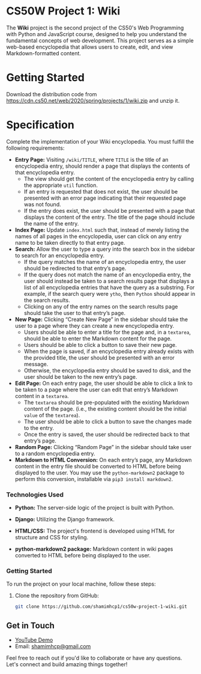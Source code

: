 # CS50W Project 1: Wiki

The **Wiki** project is the second project of the CS50's Web Programming with Python and JavaScript course, designed to help you understand the fundamental concepts of web development. This project serves as a simple web-based encyclopedia that allows users to create, edit, and view Markdown-formatted content.

# Getting Started
Download the distribution code from https://cdn.cs50.net/web/2020/spring/projects/1/wiki.zip and unzip it.

# Specification
Complete the implementation of your Wiki encyclopedia. You must fulfill the following requirements:

- **Entry Page:** Visiting `/wiki/TITLE`, where `TITLE` is the title of an encyclopedia entry, should render a page that displays the contents of that encyclopedia entry.
   - The view should get the content of the encyclopedia entry by calling the appropriate `util` function.
   - If an entry is requested that does not exist, the user should be presented with an error page indicating that their requested page was not found.
   - If the entry does exist, the user should be presented with a page that displays the content of the entry. The title of the page should include the name of the entry.
- **Index Page:** Update `index.html` such that, instead of merely listing the names of all pages in the encyclopedia, user can click on any entry name to be taken directly to that entry page.
- **Search:** Allow the user to type a query into the search box in the sidebar to search for an encyclopedia entry.
   - If the query matches the name of an encyclopedia entry, the user should be redirected to that entry’s page.
   - If the query does not match the name of an encyclopedia entry, the user should instead be taken to a search results page that displays a list of all encyclopedia entries that have the query as a substring. For example, if the search query were `ytho`, then `Python` should appear in the search results.
   - Clicking on any of the entry names on the search results page should take the user to that entry’s page.
- **New Page:** Clicking “Create New Page” in the sidebar should take the user to a page where they can create a new encyclopedia entry.
   - Users should be able to enter a title for the page and, in a `textarea`, should be able to enter the Markdown content for the page.
   - Users should be able to click a button to save their new page.
   - When the page is saved, if an encyclopedia entry already exists with the provided title, the user should be presented with an error message.
   - Otherwise, the encyclopedia entry should be saved to disk, and the user should be taken to the new entry’s page.
- **Edit Page:** On each entry page, the user should be able to click a link to be taken to a page where the user can edit that entry’s Markdown content in a `textarea`.
   - The `textarea` should be pre-populated with the existing Markdown content of the page. (i.e., the existing content should be the initial `value` of the `textarea`).
   - The user should be able to click a button to save the changes made to the entry.
   - Once the entry is saved, the user should be redirected back to that entry’s page.
- **Random Page:** Clicking “Random Page” in the sidebar should take user to a random encyclopedia entry.
- **Markdown to HTML Conversion:** On each entry’s page, any Markdown content in the entry file should be converted to HTML before being displayed to the user. You may use the `python-markdown2` package to perform this conversion, installable via `pip3 install markdown2`.

### Technologies Used

- **Python:** The server-side logic of the project is built with Python.

- **Django:** Utilizing the Django framework.

- **HTML/CSS:** The project's frontend is developed using HTML for structure and CSS for styling.

- **python-markdown2 package:** Markdown content in wiki pages converted to HTML before being displayed to the user.

### Getting Started

To run the project on your local machine, follow these steps:

1. Clone the repository from GitHub:
   
   ```bash
   git clone https://github.com/shamimhcp1/cs50w-project-1-wiki.git

## Get in Touch

- [YouTube Demo](https://youtu.be/nkON_nbX_Ck )
- Email: shamimhcp@gmail.com

Feel free to reach out if you'd like to collaborate or have any questions. Let's connect and build amazing things together!
